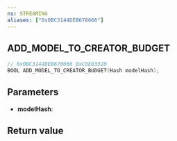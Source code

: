 ```yaml
---
ns: STREAMING
aliases: ["0x0BC3144DEB678666"]
---
```

## ADD_MODEL_TO_CREATOR_BUDGET

```c
// 0x0BC3144DEB678666 0xC0E83320
BOOL ADD_MODEL_TO_CREATOR_BUDGET(Hash modelHash);
```


## Parameters
* **modelHash**: 

## Return value
